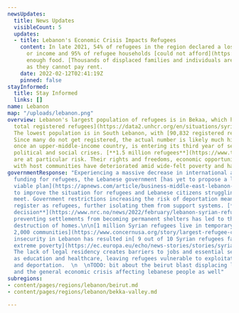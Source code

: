 ```yaml
---
newsUpdates:
  title: News Updates
  visibleCount: 5
  updates:
  - title: Lebanon's Economic Crisis Impacts Refugees
    content: In late 2021, 54% of refugees in the region declared a loss in employment
      or income and 95% of refugee households [could not afford](https://data2.unhcr.org/en/documents/details/90852)
      enough food. [Thousands of displaced families and individuals are facing evictions](https://www.nrc.no/news/2022/february/lebanon-syrian-refugees-face-evictions-as-they-take-desperate-measures-to-survive-the-winter/)
      as they cannot pay rent.
    date: 2022-02-12T02:41:19Z
    pinned: false
stayInformed:
  title: Stay Informed
  links: []
name: Lebanon
map: "/uploads/lebanon.png"
overview: Lebanon's largest population of refugees is in Bekaa, which hosts[ 39% of
  total registered refugees](https://data2.unhcr.org/en/situations/syria/location/71).
  The lowest population is in South Lebanon, with [90,832 registered refugees.](https://data2.unhcr.org/en/situations/syria/location/71)
  Since many do not get registered, the actual number is likely much higher. Lebanon,
  once an upper-middle-income country, is entering its third year of severe economic,
  political and social crises. [**1.5 million refugees**](https://www.thenewhumanitarian.org/opinion/2022/1/18/Syrian-refugees-Lebanon-help-protection-pressure-leave)
  are at particular risk. Their rights and freedoms, economic opportunities, and relations
  with host communities have deteriorated amid wide-felt poverty and hardship.
governmentResponse: "Experiencing a massive decrease in international and national
  funding for refugees, the Lebanese government [has yet to propose a long-term and
  viable plan](https://apnews.com/article/business-middle-east-lebanon-beirut-hezbollah-6fba3e7874b69381d194a029f51bda49)
  to improve the situation for refugees and Lebanese citizens struggling to make ends
  meet. Government restrictions increasing the risk of deportation mean fewer people
  register as refugees, further isolating them from support systems. [**A 2019 government
  decision**](https://www.nrc.no/news/2022/february/lebanon-syrian-refugees-face-evictions-as-they-take-desperate-measures-to-survive-the-winter/)
  preventing settlements from becoming permanent shelters has led to the systematic
  destruction of homes.\n\n[1 million Syrian refugees live in temporary shelters across
  2,000 communities](https://www.concernusa.org/story/largest-refugee-crises/). Economic
  insecurity in Lebanon has resulted in[ 9 out of 10 Syrian refugees falling into
  extreme poverty](https://ec.europa.eu/echo/news-stories/stories/syrian-refugees-lebanon-between-hammer-and-anvil_en).
  The lack of legal residency creates barriers to jobs and essential services such
  as education and healthcare, leaving refugees vulnerable to exploitation, eviction
  and deportation.  \n  \nTODO: bit about the beirut blast displacing lebanese poeple,
  and the general economic crisis affecting lebanese people as well"
subregions:
- content/pages/regions/lebanon/beirut.md
- content/pages/regions/lebanon/bekka-valley.md

---
```


